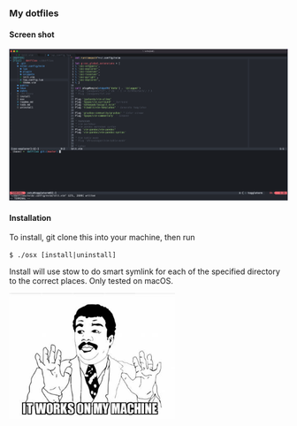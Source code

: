 ### My dotfiles


#### Screen shot

![Screenshot](public/screenshot.png)

#### Installation

To install, git clone this into your machine, then run 

`$ ./osx [install|uninstall]`

Install will use stow to do smart symlink for each of the specified directory to the correct places. 
Only tested on macOS.

<img src="public/it_works_on_my_machine2.jpeg" alt="It works on my machine meme" width="300px">
